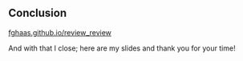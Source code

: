 <!-- .slide: data-timing="5" -->
## Conclusion  <!-- .element class="hidden" -->
[fghaas.github.io/review_review](https://fghaas.github.io/review_review)

<!-- Note -->
And with that I close; here are my slides and thank you for your time!

